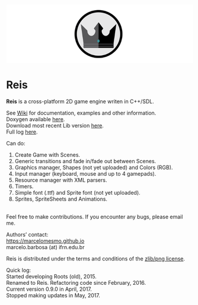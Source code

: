 ![Reis](Reis/assets/Reis-logo-small.png)  
# Reis  
  
**Reis** is a cross-platform 2D game engine writen in C++/SDL.  
  
  
See [Wiki](https://github.com/marcelomesmo/Reis/wiki) for documentation, examples and other information.  
Doxygen available [here](http://marcelomesmo.github.io/Reis-doxygen/html/index.html).  
Download most recent Lib version [here](https://www.dropbox.com/s/f3foxri3ktqql3z/Reis-lib-v1.0.rar?dl=0).  
Full log [here](Status.txt).  
  
Can do:  
1. Create Game with Scenes.  
2. Generic transitions and fade in/fade out between Scenes.  
3. Graphics manager, Shapes (not yet uploaded) and Colors (RGB).  
4. Input manager (keyboard, mouse and up to 4 gamepads).  
5. Resource manager with XML parsers.  
6. Timers.  
7. Simple font (.ttf) and Sprite font (not yet uploaded).  
8. Sprites, SpriteSheets and Animations.  
  
  </br>
Feel free to make contributions.  
If you encounter any bugs, please email me.  
  
Authors’ contact:  
https://marcelomesmo.github.io  
marcelo.barbosa (at) ifrn.edu.br   
  
Reis is distributed under the terms and conditions of the [zlib/png license](http://zlib.net/zlib_license.html).  
  
Quick log:  
Started developing Roots (old), 2015.  
Renamed to Reis. Refactoring code since February, 2016.  
Current version 0.9.0 in April, 2017.  
Stopped making updates in May, 2017.  
